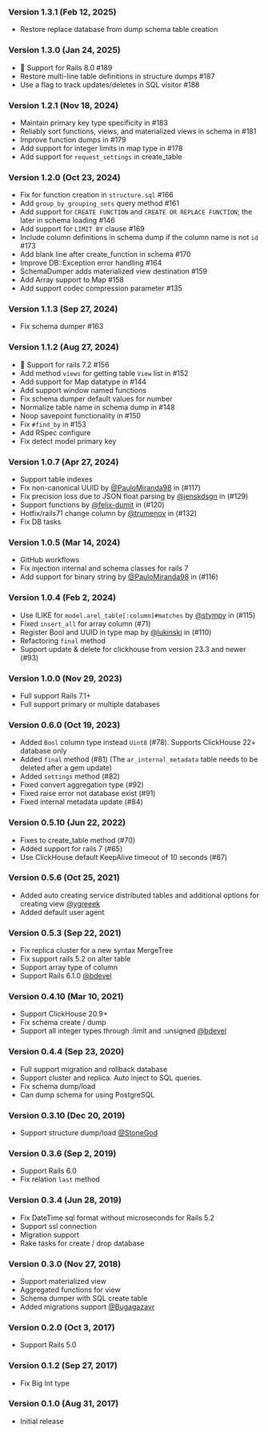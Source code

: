 ### Version 1.3.1 (Feb 12, 2025)

 * Restore replace database from dump schema table creation

 ### Version 1.3.0 (Jan 24, 2025)

 * 🎉 Support for Rails 8.0 #189
 * Restore multi-line table definitions in structure dumps #187
 * Use a flag to track updates/deletes in SQL visitor #188

 ### Version 1.2.1 (Nov 18, 2024)

 * Maintain primary key type specificity in #183
 * Reliably sort functions, views, and materialized views in schema in #181
 * Improve function dumps in #179
 * Add support for integer limits in map type in #178
 * Add support for `request_settings` in create_table

 ### Version 1.2.0 (Oct 23, 2024)

 * Fix for function creation in `structure.sql` #166
 * Add `group_by_grouping_sets` query method #161
 * Add support for `CREATE FUNCTION` and `CREATE OR REPLACE FUNCTION`; the later in schema loading #146
 * Add support for `LIMIT BY` clause #169
 * Include column definitions in schema dump if the column name is not `id` #173
 * Add blank line after create_function in schema #170
 * Improve DB::Exception error handling #164
 * SchemaDumper adds materialized view destination #159
 * Add Array support to Map #158
 * Add support codec compression parameter #135

 ### Version 1.1.3 (Sep 27, 2024)

 * Fix schema dumper #163

 ### Version 1.1.2 (Aug 27, 2024)

* 🎉 Support for rails 7.2 #156
* Add method `views` for getting table `View` list in #152
* Add support for Map datatype in #144
* Add support window named functions
* Fix schema dumper default values for number
* Normalize table name in schema dump in #148
* Noop savepoint functionality in #150
* Fix `#find_by` in #153
* Add RSpec configure
* Fix detect model primary key

### Version 1.0.7 (Apr 27, 2024)

* Support table indexes
* Fix non-canonical UUID by [@PauloMiranda98](https://github.com/PauloMiranda98) in (#117)
* Fix precision loss due to JSON float parsing by [@jenskdsgn](https://github.com/jenskdsgn) in (#129)
* Support functions by [@felix-dumit](https://github.com/felix-dumit) in (#120)
* Hotfix/rails71 change column by [@trumenov](https://github.com/trumenov) in (#132)
* Fix DB tasks

### Version 1.0.5 (Mar 14, 2024)

* GitHub workflows
* Fix injection internal and schema classes for rails 7
* Add support for binary string by [@PauloMiranda98](https://github.com/PauloMiranda98) in (#116)

### Version 1.0.4 (Feb 2, 2024)

* Use ILIKE for `model.arel_table[:column]#matches` by [@stympy](https://github.com/stympy) in (#115)
* Fixed `insert_all` for array column (#71)
* Register Bool and UUID in type map by [@lukinski](https://github.com/lukinski) in (#110)
* Refactoring `final` method
* Support update & delete for clickhouse from version 23.3 and newer (#93)

### Version 1.0.0 (Nov 29, 2023)

 * Full support Rails 7.1+
 * Full support primary or multiple databases

### Version 0.6.0 (Oct 19, 2023)

 * Added `Bool` column type instead `Uint8` (#78). Supports ClickHouse 22+ database only
 * Added `final` method (#81) (The `ar_internal_metadata` table needs to be deleted after a gem update)
 * Added `settings` method (#82)
 * Fixed convert aggregation type (#92)
 * Fixed raise error not database exist (#91)
 * Fixed internal metadata update (#84)

### Version 0.5.10 (Jun 22, 2022)

 * Fixes to create_table method (#70)
 * Added support for rails 7 (#65)
 * Use ClickHouse default KeepAlive timeout of 10 seconds (#67)

### Version 0.5.6 (Oct 25, 2021)

 * Added auto creating service distributed tables and additional options for creating view [@ygreeek](https://github.com/ygreeek)
 * Added default user agent

### Version 0.5.3 (Sep 22, 2021)

 * Fix replica cluster for a new syntax MergeTree
 * Fix support rails 5.2 on alter table
 * Support array type of column
 * Support Rails 6.1.0 [@bdevel](https://github.com/bdevel)

### Version 0.4.10 (Mar 10, 2021)

 * Support ClickHouse 20.9+
 * Fix schema create / dump
 * Support all integer types through :limit and :unsigned [@bdevel](https://github.com/bdevel)

### Version 0.4.4 (Sep 23, 2020)

 * Full support migration and rollback database
 * Support cluster and replica. Auto inject to SQL queries.
 * Fix schema dump/load
 * Can dump schema for using PostgreSQL

### Version 0.3.10 (Dec 20, 2019)

 * Support structure dump/load [@StoneGod](https://github.com/StoneGod)

### Version 0.3.6 (Sep 2, 2019)

 * Support Rails 6.0
 * Fix relation `last` method

### Version 0.3.4 (Jun 28, 2019)

 * Fix DateTime sql format without microseconds for Rails 5.2
 * Support ssl connection
 * Migration support
 * Rake tasks for create / drop database

### Version 0.3.0 (Nov 27, 2018)

 * Support materialized view
 * Aggregated functions for view
 * Schema dumper with SQL create table
 * Added migrations support [@Bugagazavr](https://github.com/Bugagazavr)

### Version 0.2.0 (Oct 3, 2017)

 * Support Rails 5.0

### Version 0.1.2 (Sep 27, 2017)

 * Fix Big Int type

### Version 0.1.0 (Aug 31, 2017)

 * Initial release
